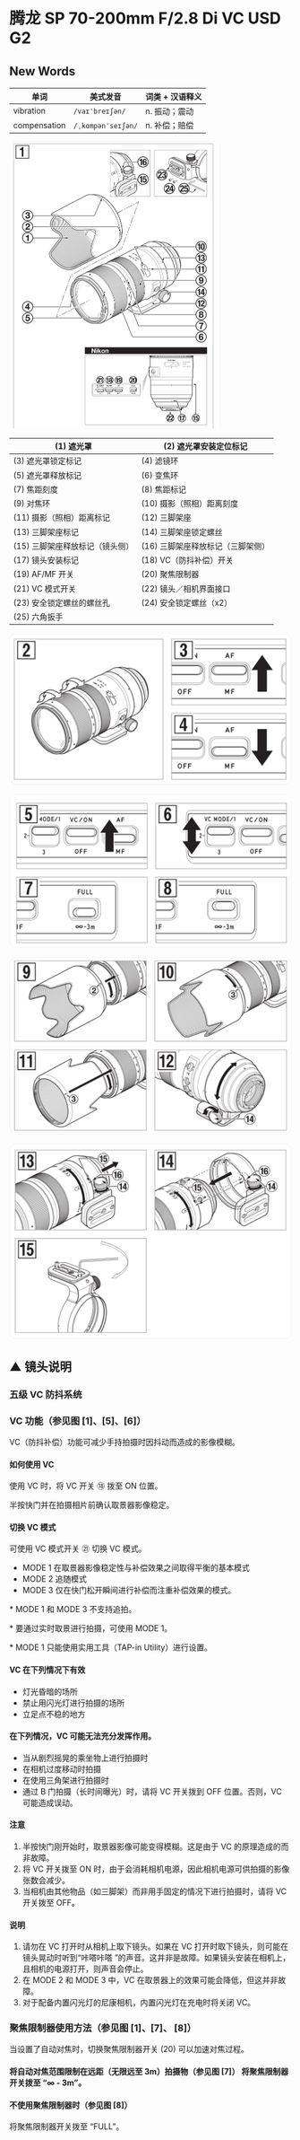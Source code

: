 # 腾龙 SP 70-200mm F/2.8 Di VC USD G2



## New Words

| 单词         | 美式发音           | 词类 + 汉语释义 |
| ------------ | ------------------ | --------------- |
| vibration    | `/vaɪˈbreɪʃən/`    | n. 振动；震动   |
| compensation | `/ˌkɑmpənˈseɪʃən/` | n. 补偿；赔偿   |



<img src="./readme.assets/image-20230909221326509.png" alt="image-20230909221317834" style="zoom: 50%;" />

| (1) 遮光罩                      | (2) 遮光罩安装定位标记            |
| ------------------------------- | --------------------------------- |
| (3) 遮光罩锁定标记              | (4) 滤镜环                        |
| (5) 遮光罩释放标记              | (6) 变焦环                        |
| (7) 焦距刻度                    | (8) 焦距标记                      |
| (9) 对焦环                      | (10) 摄影（照相）距离刻度         |
| (11) 摄影（照相）距离标记       | (12) 三脚架座                     |
| (13) 三脚架座标记               | (14) 三脚架座锁定螺丝             |
| (15) 三脚架座释放标记（镜头侧） | (16) 三脚架座释放标记（三脚架侧） |
| (17) 镜头安装标记               | (18) VC（防抖补偿）开关           |
| (19) AF/MF 开关                 | (20) 聚焦限制器                   |
| (21) VC 模式开关                | (22) 镜头／相机界面接口           |
| (23) 安全锁定螺丝的螺丝孔       | (24) 安全锁定螺丝（x2）           |
| (25) 六角扳手                   |                                   |

![image-20230909222128635](./readme.assets/image-20230909222128635.png)



![image-20230909222114771](./readme.assets/image-20230909222114771.png)

![image-20230909222156622](./readme.assets/image-20230909222156622.png)

![image-20230909222216920](./readme.assets/image-20230909222216920.png)







## ▲ 镜头说明

### 五级 VC 防抖系统



### VC 功能（参见图 [1]、[5]、[6]）

VC（防抖补偿）功能可减少手持拍摄时因抖动而造成的影像模糊。

#### 如何使用 VC
使用 VC 时，将 VC 开关 ⑱ 拨至 ON 位置。

半按快门并在拍摄相片前确认取景器影像稳定。

#### 切换 VC 模式
可使用 VC 模式开关 ㉑ 切换 VC 模式。

- MODE 1 在取景器影像稳定性与补偿效果之间取得平衡的基本模式
- MODE 2 追随模式
- MODE 3 仅在快门松开瞬间进行补偿而注重补偿效果的模式。

\* MODE 1 和 MODE 3 不支持追拍。

\* 要通过实时取景进行拍摄，可使用 MODE 1。

\* MODE 1 只能使用实用工具（TAP-in Utility）进行设置。

#### VC 在下列情况下有效
- 灯光昏暗的场所
- 禁止用闪光灯进行拍摄的场所
- 立足点不稳的地方

#### 在下列情况，VC 可能无法充分发挥作用。
- 当从剧烈摇晃的乘坐物上进行拍摄时
- 在相机过度移动时拍摄
- 在使用三角架进行拍摄时
- 通过 B 门拍摄（长时间曝光）时，请将 VC 开关拨到 OFF 位置。否则，VC 可能造成误动。


#### 注意
1. 半按快门刚开始时，取景器影像可能变得模糊。这是由于 VC 的原理造成的而非故障。
1. 将 VC 开关拨至 ON 时，由于会消耗相机电源，因此相机电源可供拍摄的影像张数会减少。
1. 当相机由其他物品（如三脚架）而非用手固定的情况下进行拍摄时，请将 VC 开关拨至 OFF。


#### 说明
1. 请勿在 VC 打开时从相机上取下镜头。如果在 VC 打开时取下镜头，则可能在镜头晃动时听到“咔嗒咔嗒 ”的声音。这并非是故障。如果镜头安装在相机上，且相机的电源打开，则声音会停止。
1. 在 MODE 2 和 MODE 3 中，VC 在取景器上的效果可能会降低，但这并非故障。
1. 对于配备内置闪光灯的尼康相机，内置闪光灯在充电时将关闭 VC。



### 聚焦限制器使用方法（参见图 [1]、[7]、 [8]）
当设置了自动对焦时，切换聚焦限制器开关 (20) 可以加速对焦过程。

#### 将自动对焦范围限制在远距（无限远至 3m）拍摄物（参见图 [7]） 将聚焦限制器开关拨至 “∞ - 3m”。

#### 不使用聚焦限制器时（参见图 [8]）
将聚焦限制器开关拨至 “FULL”。